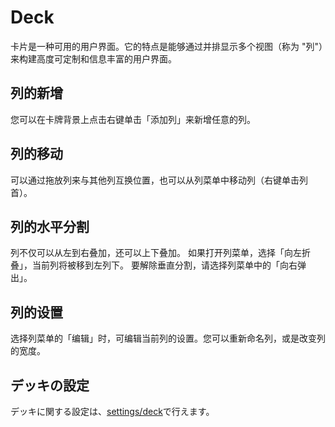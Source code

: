 # Deck

卡片是一种可用的用户界面。它的特点是能够通过并排显示多个视图（称为 "列"）来构建高度可定制和信息丰富的用户界面。

## 列的新增
您可以在卡牌背景上点击右键单击「添加列」来新增任意的列。

## 列的移动
可以通过拖放列来与其他列互换位置，也可以从列菜单中移动列（右键单击列首）。

## 列的水平分割
列不仅可以从左到右叠加，还可以上下叠加。 如果打开列菜单，选择「向左折叠」，当前列将被移到左列下。 要解除垂直分割，请选择列菜单中的「向右弹出」。

## 列的设置
选择列菜单的「编辑」时，可编辑当前列的设置。您可以重新命名列，或是改变列的宽度。

## デッキの設定
デッキに関する設定は、[settings/deck](/settings/deck)で行えます。
